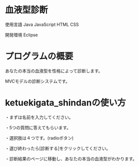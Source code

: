 # 血液型診断
使用言語 Java JavaScript HTML CSS

開発環境 Eclipse

# プログラムの概要
あなたの本当の血液型を性格によって診断します。

MVCモデルの診断システムです。
# ketuekigata_shindanの使い方
・まずは名前を入力してください。

・5つの質問に答えてもらいます。

・選択肢は４つです。(radioボタン)

・選び終わったら[診断する]をクリックしてください。

・診断結果のページに移動し、あなたの本当の血液型がわかります。




